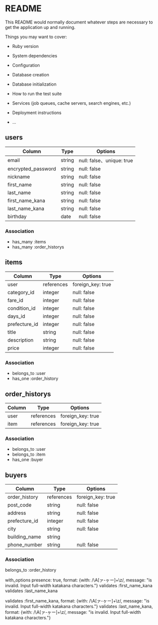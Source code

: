 # README

This README would normally document whatever steps are necessary to get the
application up and running.

Things you may want to cover:

* Ruby version

* System dependencies

* Configuration

* Database creation

* Database initialization

* How to run the test suite

* Services (job queues, cache servers, search engines, etc.)

* Deployment instructions

* ...

## users

| Column                 | Type                | Options                 |
|----------------------- |---------------------|-------------------------|
| email                  | string              |null: false、unique: true|
| encrypted_password     | string              | null: false             |
| nickname               | string              | null: false             |
| first_name             | string              | null: false             |
| last_name              | string              | null: false             |
| first_name_kana        | string              | null: false             |
| last_name_kana         | string              | null: false             |
| birthday               | date                | null: false             |

### Association

* has_many :items
* has_many  :order_historys


## items

| Column             | Type                | Options                 |
|--------------------|---------------------|-------------------------|
| user               | references          | foreign_key: true       |
| category_id        | integer             | null: false             |
| fare_id            | integer             | null: false             |
| condition_id       | integer             | null: false             |
| days_id            | integer             | null: false             |
| prefecture_id      | integer             | null: false             |
| title              | string              | null: false             |
| description        | string              | null: false             |
| price              | integer             | null: false             |


### Association

* belongs_to :user
* has_one    :order_history


## order_historys

| Column             | Type                | Options                 |
|--------------------|---------------------|-------------------------|
| user               | references          | foreign_key: true       |
| item               | references          | foreign_key: true       |

### Association

* belongs_to :user
* belongs_to :item
* has_one    :buyer


## buyers

| Column             | Type                | Options                 |
|--------------------|---------------------|-------------------------|
| order_history      | references          | foreign_key: true       |
| post_code          | string              | null: false             |
| address            | string              | null: false             |
| prefecture_id      | integer             | null: false             |
| city               | string              | null: false             |
| building_name      | string              |                         |
| phone_number       | string              | null: false             |


### Association
belongs_to :order_history





with_options presence: true, format: {with: /\A[ァ-ヶー]+\z/, message: "is invalid. Input full-width katakana characters."}
         validates :first_name_kana
         validates :last_name_kana


validates :first_name_kana, format: {with: /\A[ァ-ヶー]+\z/, message: "is invalid. Input full-width katakana characters."}
         validates :last_name_kana, format: {with: /\A[ァ-ヶー]+\z/, message: "is invalid. Input full-width katakana characters."}





